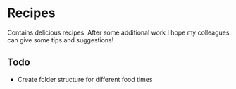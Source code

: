 # Recipes

Contains delicious recipes. After some additional work I hope my colleagues can give some tips and suggestions!

## Todo
* Create folder structure for different food times
